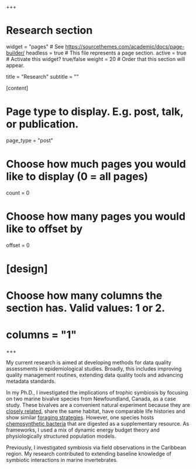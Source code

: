 +++
# Research section

widget = "pages"  # See https://sourcethemes.com/academic/docs/page-builder/
headless = true  # This file represents a page section.
active = true  # Activate this widget? true/false
weight = 20  # Order that this section will appear.

title = "Research"
subtitle = ""

[content]
# Page type to display. E.g. post, talk, or publication.
page_type = "post"

# Choose how much pages you would like to display (0 = all pages)
count = 0

# Choose how many pages you would like to offset by
offset = 0

# [design]
  # Choose how many columns the section has. Valid values: 1 or 2.
  #  columns = "1"

+++

My current research is aimed at developing methods for data quality assessments in epidemiological studies. Broadly, this includes improving quality management routines, extending data quality tools and advancing metadata standards. 

In my Ph.D., I investigated the implications of trophic symbiosis by focusing on two marine bivalve species from Newfoundland, Canada, as a case study. These bivalves are a convenient natural experiment because they are [closely related](https://onlinelibrary.wiley.com/doi/abs/10.1111/maec.12310), share the same habitat, have comparable life histories and show similar [foraging strategies](https://www.sciencedirect.com/science/article/abs/pii/S1385110118301904). However, one species hosts [chemosynthetic bacteria](https://www.ncbi.nlm.nih.gov/pubmed/24914799) that are digested as a supplementary resource. As frameworks, I used a mix of dynamic energy budget theory and physiologically structured population models.

Previously, I investigated symbiosis via field observations in the Caribbean region. My research contributed to extending baseline knowledge of symbiotic interactions in marine invertebrates.
